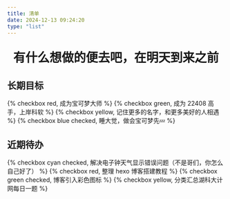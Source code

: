 ```yaml
---
title: 清单
date: 2024-12-13 09:24:20
type: "list"
---
```

<p style="font-weight: bold; font-size: 2em; text-align: center;">有什么想做的便去吧，在明天到来之前</p>

## 长期目标

{% checkbox red, 成为宝可梦大师 %}
{% checkbox green, 成为 22408 高手，上岸科软 %}
{% checkbox yellow, 记住更多的名字，和更多美好的人相遇 %}
{% checkbox blue checked, 睡大觉，做会宝可梦先💤 %}

## 近期待办
{% checkbox cyan checked, 解决电子钟天气显示错误问题（不是哥们，你怎么自己好了） %}
{% checkbox red, 整理 hexo 博客搭建教程 %}
{% checkbox green checked, 博客引入彩色图标 %}
{% checkbox yellow, 分类汇总湖科大计网每日一题 %}